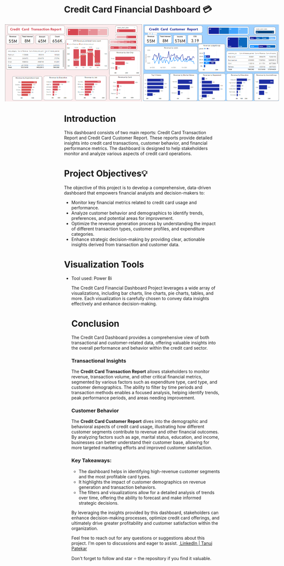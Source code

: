 # Credit Card Financial Dashboard 💳
<div style="display: flex; justify-content: center;">
    <img width="450" height="250" alt="Credit Card Transaction Report" src="https://raw.githubusercontent.com/tanujpatekar/Credit_Card_Financial_Dashboard/main/Credit_Card_Transaction_Report_Dashboard_img.png">
    <img width="450" height="250" alt="Credit Card Customer Report" src="https://raw.githubusercontent.com/tanujpatekar/Credit_Card_Financial_Dashboard/main/Credit_Card_Customer_Report_Dashboard_img.png">
</div>


<h1><a name="introduction">Introduction</a></h1>
<p>This dashboard consists of two main reports: Credit Card Transaction Report and Credit Card Customer Report. These reports provide detailed insights into credit card transactions, customer behavior, and financial performance metrics. The dashboard is designed to help stakeholders monitor and analyze various aspects of credit card operations.</p>
<h1><a name="projectobjectives">Project Objectives💡</a></h1>
<p>The objective of this project is to develop a comprehensive, data-driven dashboard that empowers financial analysts and decision-makers to:</p>
<ul>
  <li>Monitor key financial metrics related to credit card usage and performance.
</li>
  <li>Analyze customer behavior and demographics to identify trends, preferences, and potential areas for improvement.
</li>
  <li>Optimize the revenue generation process by understanding the impact of different transaction types, customer profiles, and expenditure categories.
</li>
  <li>Enhance strategic decision-making by providing clear, actionable insights derived from transaction and customer data.
</li>
  </ul>
<h1><a name="visualizationtools">Visualization Tools</a></h1>
<ul><li>Tool used: Power Bi</li>

        
<p>The Credit Card Financial Dashboard Project leverages a wide array of visualizations, including bar charts, line charts, pie charts, tables, and more. Each visualization is carefully chosen to convey data insights effectively and enhance decision-making.</p>
<h1><a name="conclusion">Conclusion</a></h1>
The Credit Card Dashboard provides a comprehensive view of both transactional and customer-related data, offering valuable insights into the overall performance and behavior within the credit card sector.

### Transactional Insights
The **Credit Card Transaction Report** allows stakeholders to monitor revenue, transaction volume, and other critical financial metrics, segmented by various factors such as expenditure type, card type, and customer demographics. The ability to filter by time periods and transaction methods enables a focused analysis, helping identify trends, peak performance periods, and areas needing improvement.

### Customer Behavior
The **Credit Card Customer Report** dives into the demographic and behavioral aspects of credit card usage, illustrating how different customer segments contribute to revenue and other financial outcomes. By analyzing factors such as age, marital status, education, and income, businesses can better understand their customer base, allowing for more targeted marketing efforts and improved customer satisfaction.

### Key Takeaways:
- The dashboard helps in identifying high-revenue customer segments and the most profitable card types.
- It highlights the impact of customer demographics on revenue generation and transaction behaviors.
- The filters and visualizations allow for a detailed analysis of trends over time, offering the ability to forecast and make informed strategic decisions.

By leveraging the insights provided by this dashboard, stakeholders can enhance decision-making processes, optimize credit card offerings, and ultimately drive greater profitability and customer satisfaction within the organization.


<p>Feel free to reach out for any questions or suggestions about this project. I'm open to discussions and eager to assist.
  <a href="https://www.linkedin.com/in/tanuj-patekar/">
  <img src=" Linkedln | Tanuj Patekar" alt=""> Linkedln | Tanuj Patekar</a><br>
  <p> Don't forget to follow and star ⭐ the repository if you find it valuable.</p>
 
